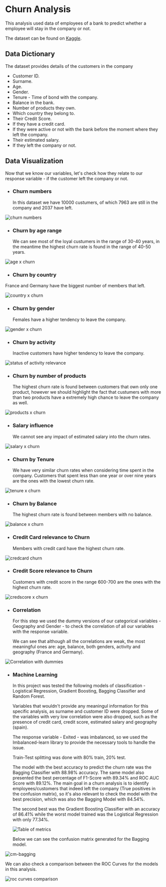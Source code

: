 # Churn Analysis

  This analysis used data of employees of a bank to predict whether a employee will stay in the company or not.
  
  The dataset can be found on [Kaggle](https://www.kaggle.com/datasets/shubh0799/churn-modelling).
  
## Data Dictionary

  The dataset provides details of the customers in the company
  
  * Customer ID.
  * Surname.
  * Age.
  * Gender.
  * Tenure - Time of bond with the company.
  * Balance in the bank.
  * Number of products they own.
  * Which country they belong to.
  * Their Credit Score.
  * If they have a credit card.
  * If they were active or not with the bank before the moment where they left the company.
  * Their estimated salary.
  * If they left the company or not.
  
## Data Visualization
  
  Now that we know our variables, let's check how they relate to our response variable - if the customer left the company or not.

* ### Churn numbers

  In this dataset we have 10000 custumers, of which 7963 are still in the company and 2037 have left.
  
![churn numbers](https://user-images.githubusercontent.com/121902546/213935392-b978c7d7-5403-4fdc-ab97-f15ceffd0e2c.png)


* ### Churn by age range

  We can see most of the loyal custumers in the range of 30-40 years, in the meantime the highest churn rate is found in the range of 40-50 years.

![age x churn](https://user-images.githubusercontent.com/121902546/213935452-01138f0a-9f1d-469b-b032-f110f18d6437.png)

* ### Churn by country

 France and Germany have the biggest number of members that left.

![country x churn](https://user-images.githubusercontent.com/121902546/213935460-28122c8d-be24-464b-9cd0-56a9d9b6eac9.png)

* ### Churn by gender
  
  Females have a higher tendency to leave the company.

![gender x churn](https://user-images.githubusercontent.com/121902546/213935542-d6c46c46-be72-4a20-87bb-52405de9fda7.png)

* ### Churn by activity

  Inactive customers have higher tendency to leave the company.

![status of activity relevance](https://user-images.githubusercontent.com/121902546/213944598-b6b58487-a917-4105-a80c-8ca59098ec62.png)

* ### Churn by number of products

  The highest churn rate is found between customers that own only one product, however we should highlight the fact that custumers with more than two products have a extremely high chance to leave the company as well.
    
![products x churn](https://user-images.githubusercontent.com/121902546/213935566-3853e3ec-5ec2-43b6-94c8-1e9580d54de9.png)

* ### Salary influence

    We cannot see any impact of estimated salary into the churn rates.

![salary x churn](https://user-images.githubusercontent.com/121902546/213935567-85955d24-a77b-461b-b782-293c8ba81eae.png)

* ### Churn by Tenure
  
  We have very similar churn rates when considering time spent in the company. Customers that spent less than one year or over nine years are the ones with the lowest churn rate.
   

![tenure x churn](https://user-images.githubusercontent.com/121902546/213935568-9cd497d7-2580-4442-8b92-a142dec1e62d.png)

* ### Churn by Balance

  The highest churn rate is found between members with no balance.

![balance x churn](https://user-images.githubusercontent.com/121902546/213935570-31721e2f-69e5-42a7-8b58-bf6219c360b4.png)

* ### Credit Card relevance to Churn

  Members with credit card have the highest churn rate.

![credcard churn](https://user-images.githubusercontent.com/121902546/213935571-89e0ca3c-b6f8-4c66-8cf3-3b915cc0eda3.png)

* ### Credit Score relevance to Churn

  Customers with credit score in the range 600-700 are the ones with the highest churn rate.

![credscore x churn](https://user-images.githubusercontent.com/121902546/213935572-00f51439-cc5c-4b5e-8f05-efc0565066a1.png)

* ### Correlation
  
  For this step we used the dummy versions of our categorical variables - Geography and Gender - to check the correlation of all our variables with the response variable.
  
  We can see that although all the correlations are weak, the most meaningful ones are: age, balance, both genders, activity and geography (France and Germany).

![Correlation with dummies](https://user-images.githubusercontent.com/121902546/213945348-02aa2fd0-b11e-41d6-8c73-b08ecd27b88a.png)

* ### Machine Learning
  
  In this project was tested the following models of classification - Logistical Regression, Gradient Boosting, Bagging Classifier and Random Forest.
  
  Variables that wouldn't provide any meaningul information for this specific analysis, as surname and customer ID were dropped. Some of the variables with very low correlation were also dropped, such as the presence of credit card, credit score, estimated salary and geography (spain).
  
  The response variable - Exited - was imbalanced, so we used the Imbalanced-learn library to provide the necessary tools to handle the issue.
  
  Train-Test splitting was done with 80% train, 20% test.
  
  The model with the best accuracy to predict the churn rate was the Bagging Classifier with 88.98% accuracy. The same model also presented the best percentage of F1-Score with 89.34% and ROC AUC Score with 89.12%. The main goal in a churn analysis is to identify employees/customers that indeed left the company (True positives in the confusion matrix), so it's also relevant to check the model with the best precision, which was also the Bagging Model with 84.54%.
  
  The second best was the Gradient Boosting Classifier with an accuracy of 86.41% while the worst model trained was the Logistical Regression with only 77.34%.
  
  ![Table of metrics](https://user-images.githubusercontent.com/121902546/214093969-4bc2bd94-86d5-4eff-8603-e029468a9399.png)

  
  Below we can see the confusion matrix generated for the Bagging model.
  
![cm-bagging](https://user-images.githubusercontent.com/121902546/214082553-badf662f-1729-4933-91c1-00b8edafee02.png)

  We can also check a comparison between the ROC Curves for the models in this analysis.
  
![roc curves comparison](https://user-images.githubusercontent.com/121902546/214082558-4bf65b93-bafc-42c6-8e62-310f62dc9e5a.png)

  
